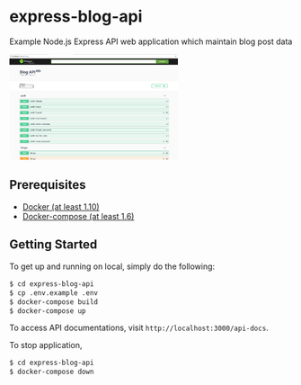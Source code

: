 # express-blog-api

Example Node.js Express API web application which maintain blog post data

<img src="screenshot.png" width="300"/>

## Prerequisites

- [Docker (at least 1.10)](https://www.docker.com/)
- [Docker-compose (at least 1.6)](https://docs.docker.com/compose/install/)

## Getting Started

To get up and running on local, simply do the following:

```
$ cd express-blog-api
$ cp .env.example .env
$ docker-compose build
$ docker-compose up
```

To access API documentations, visit `http://localhost:3000/api-docs`.

To stop application,

```
$ cd express-blog-api
$ docker-compose down
```
